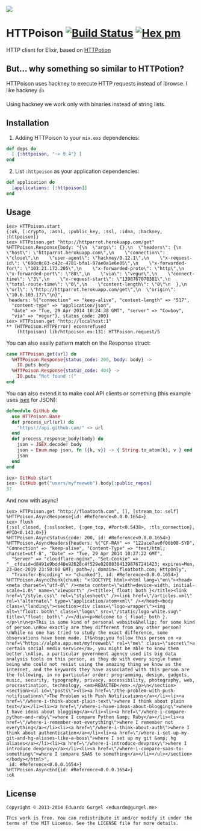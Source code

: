 ![](http://i.imgur.com/WwqN8JO.png)
# HTTPoison [![Build Status](https://travis-ci.org/edgurgel/httpoison.png?branch=master)](https://travis-ci.org/edgurgel/httpoison) [![Hex pm](http://img.shields.io/hexpm/v/httpoison.svg)](https://hex.pm/packages/httpoison)

HTTP client for Elixir, based on [HTTPotion](https://github.com/myfreeweb/httpotion)

## But... why something so similar to HTTPotion?

HTTPoison uses hackney to execute HTTP requests instead of ibrowse. I like hackney :thumbsup:

Using hackney we work only with binaries instead of string lists.

## Installation

1. Adding HTTPoison to your `mix.exs` dependencies:

  ```elixir
  def deps do
    [ {:httpoison, "~> 0.4"} ]
  end
  ```

2. List `:httpoison` as your application dependencies:

  ```elixir
  def application do
    [applications: [:httpoison]]
  end
  ```

## Usage

```iex
iex> HTTPoison.start
{:ok, [:crypto, :asn1, :public_key, :ssl, :idna, :hackney, :httpoison]}
iex> HTTPoison.get "http://httparrot.herokuapp.com/get"
%HTTPoison.Response{body: "{\n  \"args\": {},\n  \"headers\": {\n    \"host\": \"httparrot.herokuapp.com\",\n    \"connection\": \"close\",\n    \"user-agent\": \"hackney/0.12.1\",\n    \"x-request-id\": \"690c0c03-c42c-4781-bfa1-97ae0a1e6e05\",\n    \"x-forwarded-for\": \"103.21.172.205\",\n    \"x-forwarded-proto\": \"http\",\n    \"x-forwarded-port\": \"80\",\n    \"via\": \"vegur\",\n    \"connect-time\": \"3\",\n    \"x-request-start\": \"1398767078381\",\n    \"total-route-time\": \"0\",\n    \"content-length\": \"0\"\n  },\n  \"url\": \"http://httparrot.herokuapp.com/get\",\n  \"origin\": \"10.6.103.177\"\n}",
 headers: %{"connection" => "keep-alive", "content-length" => "517",
  "content-type" => "application/json",
  "date" => "Tue, 29 Apr 2014 10:24:38 GMT", "server" => "Cowboy",
  "via" => "vegur"}, status_code: 200}
iex> HTTPoison.get "http://localhost:1"
** (HTTPoison.HTTPError) econnrefused
    (httpoison) lib/httpoison.ex:131: HTTPoison.request/5
```

You can also easily pattern match on the Response struct:

```elixir
case HTTPoison.get(url) do
  %HTTPoison.Response{status_code: 200, body: body} ->
    IO.puts body
  %HTTPoison.Response{status_code: 404} ->
    IO.puts "Not found :("
end
```

You can also extend it to make cool API clients or something (this example uses [jsex](https://github.com/talentdeficit/jsex) for JSON):

```elixir
defmodule GitHub do
  use HTTPoison.Base
  def process_url(url) do
    "https://api.github.com/" <> url
  end
  def process_response_body(body) do
    json = JSEX.decode! body
    json = Enum.map json, fn ({k, v}) -> { String.to_atom(k), v } end
    json
  end
end

iex> GitHub.start
iex> GitHub.get("users/myfreeweb").body[:public_repos]
37
```

And now with async!

```iex
iex> HTTPoison.get "http://floatboth.com", [], [stream_to: self]
%HTTPoison.AsyncResponse{id: #Reference<0.0.0.1654>}
iex> flush
{:ssl_closed, {:sslsocket, {:gen_tcp, #Port<0.5438>, :tls_connection}, #PID<0.143.0>}}
%HTTPoison.AsyncStatus{code: 200, id: #Reference<0.0.0.1654>}
%HTTPoison.AsyncHeaders{headers: %{"CF-RAY" => "122ace7ae0f00b08-SYD", "Connection" => "keep-alive", "Content-Type" => "text/html; charset=utf-8", "Date" => "Tue, 29 Apr 2014 10:27:22 GMT",
  "Server" => "cloudflare-nginx", "Set-Cookie" => "__cfduid=d8491e9bdd48e92628c4f529e028083841398767241423; expires=Mon, 23-Dec-2019 23:50:00 GMT; path=/; domain=.floatboth.com; HttpOnly",
  "Transfer-Encoding" => "chunked"}, id: #Reference<0.0.0.1654>}
%HTTPoison.AsyncChunk{chunk: "<!DOCTYPE html><html lang=\"en\"><head><meta charset=\"utf-8\" /><meta content=\"width=device-width, initial-scale=1.0\" name=\"viewport\" /><title>{ float: both }</title><link href=\"/style.css\" rel=\"stylesheet\" /><link href=\"/articles.xml\" rel=\"alternate\" type=\"application/atom+xml\" /></head><body class=\"landing\"><section><div class=\"logo-wrapper\"><img alt=\"float: both\" class=\"logo\" src=\"/static/logo-white.svg\" title=\"float: both\" /></div><p>Welcome to { float: both }.</p>\n\n<p>This is some kind of personal website&hellip; for some kind of person.\nHow exactly are they different from any other person?\nWhile no one has tried to study the exact difference, some observations have been made. If&nbsp;you follow this person on <a href=\"https://alpha.app.net/myfreeweb\" rel=\"me\" class=\"secret\">a certain social media service</a>, you might be able to know them better.\nAlso, a particular government agency used its big data analysis tools on this person, as they do with every single human being who could not resist using the amazing thing we know as the internet, and the keywords they have associated with this person are the following, in no particular order: programming, design, gadgets, music, security, typography, privacy, accessibility, photography, web, procrastination, technology, <em>REDACTED</em>.</p>\n</section><section><ul id=\"posts\"><li><a href=\"/the-problem-with-push-notifications\">The Problem with Push Notifications</a></li><li><a href=\"/where-i-think-about-plain-text\">where I think about plain text</a></li><li><a href=\"/where-i-have-ideas-about-blogging\">where I have ideas about blogging</a></li><li><a href=\"/where-i-compare-python-and-ruby\">where I compare Python &amp; Ruby</a></li><li><a href=\"/where-i-remember-not-everything\">where I remember not everything</a></li><li><a href=\"/where-i-think-about-auth\">where I think about authentication</a></li><li><a href=\"/where-i-set-up-my-git-and-hg-aliases-like-a-boss\">where I set up my git &amp; hg aliases</a></li><li><a href=\"/where-i-introduce-devproxy\">where I introduce devproxy</a></li><li><a href=\"/where-i-compare-saas-to-something\">where I compare SAAS to something</a></li></ul></section></body></html>",
 id: #Reference<0.0.0.1654>}
%HTTPoison.AsyncEnd{id: #Reference<0.0.0.1654>}
:ok
```

## License

    Copyright © 2013-2014 Eduardo Gurgel <eduardo@gurgel.me>

    This work is free. You can redistribute it and/or modify it under the
    terms of the MIT License. See the LICENSE file for more details.

